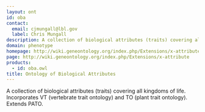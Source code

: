 ```yaml
---
layout: ont
id: oba
contact: 
  email: cjmungall@lbl.gov
  label: Chris Mungall
description: A collection of biological attributes (traits) covering all kingdoms of life. Incorporates VT (vertebrate trait ontology) and TO (plant trait ontology). Extends PATO.
domain: phenotype
homepage: http://wiki.geneontology.org/index.php/Extensions/x-attribute
page: http://wiki.geneontology.org/index.php/Extensions/x-attribute
products: 
  - id: oba.owl
title: Ontology of Biological Attributes
---
```


A collection of biological attributes (traits) covering all kingdoms of life. Incorporates VT (vertebrate trait ontology) and TO (plant trait ontology). Extends PATO.